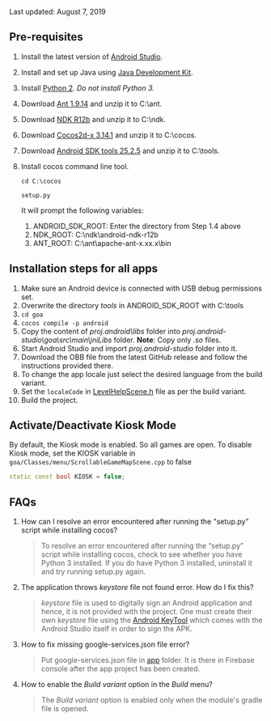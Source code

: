 
Last updated: August 7, 2019


## Pre-requisites
1. Install the latest version of [Android Studio](https://developer.android.com/studio).
2. Install and set up Java using [Java Development Kit](https://www.oracle.com/technetwork/java/javase/downloads/jdk8-downloads-2133151.html).
3. Install [Python 2](https://www.python.org/downloads/release/python-2716/). *Do not install Python 3.*
4. Download [Ant 1.9.14](https://ant.apache.org/bindownload.cgi) and unzip it to C:\ant.
5. Download [NDK R12b](https://dl.google.com/android/repository/android-ndk-r12b-windows-x86_64.zip) and unzip it to C:\ndk.
6. Download [Cocos2d-x 3.14.1](https://digitalocean.cocos2d-x.org/Cocos2D-X/cocos2d-x-3.14.1.zip) and unzip it to C:\cocos.
7. Download [Android SDK tools 25.2.5](https://dl.google.com/android/repository/tools_r25.2.5-windows.zip) and unzip it to C:\tools.
8. Install cocos command line tool.

    `cd C:\cocos`
    
    `setup.py`
    
    It will prompt the following variables:
    1. ANDROID_SDK_ROOT: Enter the directory from Step 1.4 above
    2. NDK_ROOT: C:\ndk\android-ndk-r12b
    3. ANT_ROOT: C:\ant\apache-ant-x.xx.x\bin
## Installation steps for all apps
1. Make sure an Android device is connected with USB debug permissions set.
2. Overwrite the directory *tools* in ANDROID_SDK_ROOT with C:\tools
3. `cd goa`
4. `cocos compile -p android`
5. Copy the content of _proj.android\libs_ folder into _proj.android-studio\goa\src\main\jniLibs_ folder. __Note__: Copy only _.so_ files.
6. Start Android Studio and import _proj.android-studio_ folder into it.
7. Download the OBB file from the latest GitHub release and follow the instructions provided there.
8. To change the app locale just select the desired language from the build variant.
9. Set the `localeCode` in [LevelHelpScene.h](https://github.com/maqsoftware/Simple-Class/blob/master/goa/Classes/menu/LevelHelpScene.h) file as per the build variant.
10. Build the project.

## Activate/Deactivate Kiosk Mode
By default, the Kiosk mode is enabled. So all games are open. To disable Kiosk mode, set the KIOSK variable in 
`goa/Classes/menu/ScrollableGameMapScene.cpp` to false

```cpp
static const bool KIOSK = false;
```

## FAQs
1. How can I resolve an error encountered after running the "setup.py" script while installing cocos?

    > To resolve an error encountered after running the “setup.py” script while installing cocos, check to see whether you have Python 3 installed. If you do have Python 3 installed, uninstall it and try running setup.py again.

2. The application throws _keystore_ file not found error. How do I fix this?
	> _keystore_ file is used to digitally sign an Android application and hence, it is not provided with the project. One must create their own _keystore_ file using the [Android KeyTool](https://developer.android.com/studio/publish/app-signing) which comes with the Android Studio itself in order to sign the APK.

3. How to fix missing google-services.json file error?
	> Put google-services.json file in [app](https://github.com/maqsoftware/Pehla-School/tree/newmaster/pehlaschool/proj.android-studio/app) folder. It is there in Firebase console after the app project has been created.

4. How to enable the _Build variant_ option in the _Build_ menu?
	> The _Build variant_ option is enabled only when the module's gradle file is opened.
